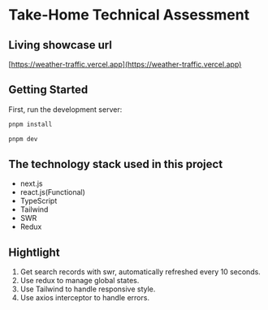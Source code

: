# Take-Home Technical Assessment

## Living showcase url

[https://weather-traffic.vercel.app](https://weather-traffic.vercel.app)

## Getting Started

First, run the development server:

```bash
pnpm install
```
```bash
pnpm dev
```

## The technology stack used in this project

* next.js
* react.js(Functional)
* TypeScript
* Tailwind
* SWR
* Redux

## Hightlight

1. Get search records with swr, automatically refreshed every 10 seconds.
2. Use redux to manage global states.
3. Use Tailwind to handle responsive style.
4. Use axios interceptor to handle errors.